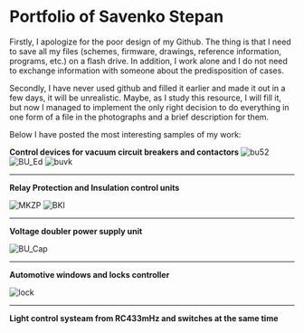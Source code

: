 # Portfolio of Savenko Stepan

  Firstly, I apologize for the poor design of my Github. The thing is that I need to save all my files (schemes, firmware, drawings, reference information, programs, etc.) on a flash drive. In addition, I work alone and I do not need to exchange information with someone about the predisposition of cases.

  Secondly, I have never used github and filled it earlier and made it out in a few days, it will be unrealistic. Maybe, as I study this resource, I will fill it, but now I managed to implement the only right decision to do everything in one form of a file in the photographs and a brief description for them.

  Below I have posted the most interesting samples of my work:
  
  **Control devices for vacuum circuit breakers and contactors**
  ![bu52](https://user-images.githubusercontent.com/121791547/210490596-3881d87b-d801-4a51-837d-11fdf1844f35.jpeg) ![BU_Ed](https://user-images.githubusercontent.com/121791547/234201305-16a631b8-5b0f-4780-808f-ec246675285d.jpg)
  ![buvk](https://user-images.githubusercontent.com/121791547/210490598-9fa4e61f-f78f-4776-9882-33edaa39c08e.jpeg)

  --------------------------------------------------------------
  
  **Relay Protection and Insulation control units**
  
  ![MKZP](https://user-images.githubusercontent.com/121791547/234201333-06819ec8-2ee3-4c8c-a3e7-47f0e624673c.jpg) ![BKI](https://user-images.githubusercontent.com/121791547/234201496-c1c49d13-8182-4b3a-88aa-3e812e65219a.jpg)

  --------------------------------------------------------------
    
  **Voltage doubler power supply unit**
  
  ![BU_Cap](https://user-images.githubusercontent.com/121791547/234201859-690eb7f0-064d-40d7-8086-deb5a8e7fb48.jpg)

  --------------------------------------------------------------
  
  **Automotive windows and locks controller**
 
 ![lock](https://user-images.githubusercontent.com/121791547/210490601-2aef58c9-fb07-4398-a64e-cb4fe9454be8.jpeg)
 
 --------------------------------------------------------------
  **Light control systeam from RC433mHz and switches at the same time**



